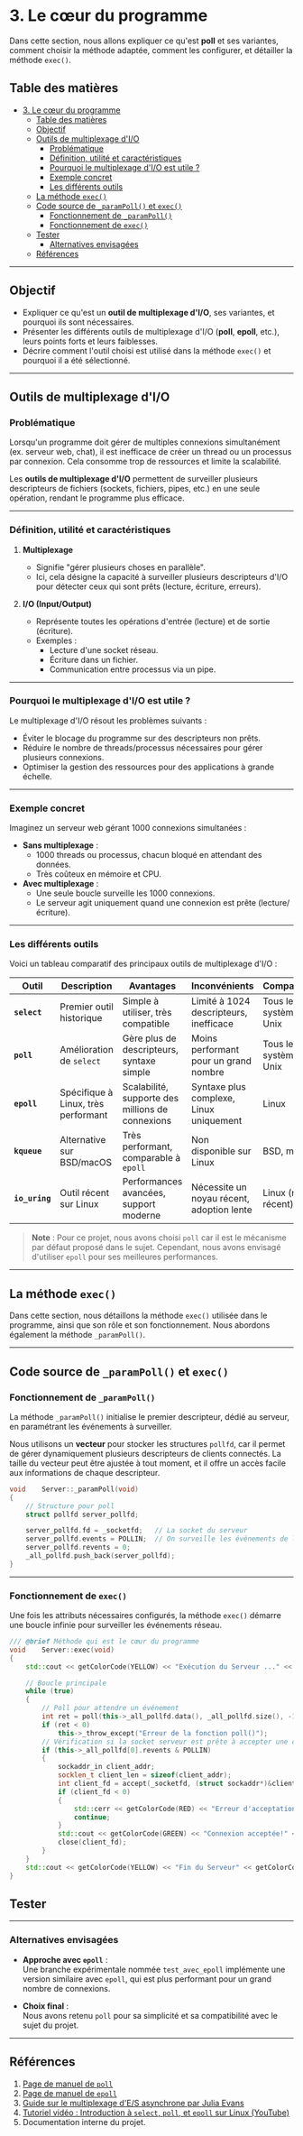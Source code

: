 # 3. Le cœur du programme  

Dans cette section, nous allons expliquer ce qu'est **poll** et ses variantes, comment choisir la méthode adaptée, comment les configurer, et détailler la méthode `exec()`.  

## Table des matières  

- [3. Le cœur du programme](#3-le-cœur-du-programme)
	- [Table des matières](#table-des-matières)
	- [Objectif](#objectif)
	- [Outils de multiplexage d'I/O](#outils-de-multiplexage-dio)
		- [Problématique](#problématique)
		- [Définition, utilité et caractéristiques](#définition-utilité-et-caractéristiques)
		- [Pourquoi le multiplexage d'I/O est utile ?](#pourquoi-le-multiplexage-dio-est-utile-)
		- [Exemple concret](#exemple-concret)
		- [Les différents outils](#les-différents-outils)
	- [La méthode `exec()`](#la-méthode-exec)
	- [Code source de `_paramPoll()` et `exec()`](#code-source-de-_parampoll-et-exec)
		- [Fonctionnement de `_paramPoll()`](#fonctionnement-de-_parampoll)
		- [Fonctionnement de `exec()`](#fonctionnement-de-exec)
	- [Tester](#tester)
		- [Alternatives envisagées](#alternatives-envisagées)
	- [Références](#références)

---

## Objectif  

- Expliquer ce qu'est un **outil de multiplexage d'I/O**, ses variantes, et pourquoi ils sont nécessaires.  
- Présenter les différents outils de multiplexage d'I/O (**poll**, **epoll**, etc.), leurs points forts et leurs faiblesses.  
- Décrire comment l'outil choisi est utilisé dans la méthode `exec()` et pourquoi il a été sélectionné.  

---

## Outils de multiplexage d'I/O  

### Problématique  

Lorsqu'un programme doit gérer de multiples connexions simultanément (ex. serveur web, chat), il est inefficace de créer un thread ou un processus par connexion. Cela consomme trop de ressources et limite la scalabilité.  

Les **outils de multiplexage d'I/O** permettent de surveiller plusieurs descripteurs de fichiers (sockets, fichiers, pipes, etc.) en une seule opération, rendant le programme plus efficace.  

---

### Définition, utilité et caractéristiques  

1. **Multiplexage**  
   - Signifie "gérer plusieurs choses en parallèle".  
   - Ici, cela désigne la capacité à surveiller plusieurs descripteurs d'I/O pour détecter ceux qui sont prêts (lecture, écriture, erreurs).  

2. **I/O (Input/Output)**  
   - Représente toutes les opérations d'entrée (lecture) et de sortie (écriture).  
   - Exemples :  
     - Lecture d'une socket réseau.  
     - Écriture dans un fichier.  
     - Communication entre processus via un pipe.  

---

### Pourquoi le multiplexage d'I/O est utile ?  

Le multiplexage d'I/O résout les problèmes suivants :  
- Éviter le blocage du programme sur des descripteurs non prêts.  
- Réduire le nombre de threads/processus nécessaires pour gérer plusieurs connexions.  
- Optimiser la gestion des ressources pour des applications à grande échelle.  

---

### Exemple concret  

Imaginez un serveur web gérant 1000 connexions simultanées :  
- **Sans multiplexage** :  
  - 1000 threads ou processus, chacun bloqué en attendant des données.  
  - Très coûteux en mémoire et CPU.  
- **Avec multiplexage** :  
  - Une seule boucle surveille les 1000 connexions.  
  - Le serveur agit uniquement quand une connexion est prête (lecture/écriture).  

---

### Les différents outils  

Voici un tableau comparatif des principaux outils de multiplexage d'I/O :  

| Outil       | Description                         | Avantages                                   | Inconvénients                            | Compatibilité           |  
|-------------|-------------------------------------|---------------------------------------------|------------------------------------------|-------------------------|  
| **`select`** | Premier outil historique           | Simple à utiliser, très compatible          | Limité à 1024 descripteurs, inefficace   | Tous les systèmes Unix  |  
| **`poll`**   | Amélioration de `select`           | Gère plus de descripteurs, syntaxe simple   | Moins performant pour un grand nombre    | Tous les systèmes Unix  |  
| **`epoll`**  | Spécifique à Linux, très performant| Scalabilité, supporte des millions de connexions | Syntaxe plus complexe, Linux uniquement | Linux                  |  
| **`kqueue`** | Alternative sur BSD/macOS          | Très performant, comparable à `epoll`      | Non disponible sur Linux                 | BSD, macOS             |  
| **`io_uring`** | Outil récent sur Linux            | Performances avancées, support moderne     | Nécessite un noyau récent, adoption lente| Linux (noyau récent)   |  

> **Note** : Pour ce projet, nous avons choisi `poll` car il est le mécanisme par défaut proposé dans le sujet. Cependant, nous avons envisagé d'utiliser `epoll` pour ses meilleures performances.  

---

## La méthode `exec()`  

Dans cette section, nous détaillons la méthode `exec()` utilisée dans le programme, ainsi que son rôle et son fonctionnement. Nous abordons également la méthode `_paramPoll()`.  

---

## Code source de `_paramPoll()` et `exec()`  

### Fonctionnement de `_paramPoll()`  

La méthode `_paramPoll()` initialise le premier descripteur, dédié au serveur, en paramétrant les événements à surveiller.  

Nous utilisons un **vecteur** pour stocker les structures `pollfd`, car il permet de gérer dynamiquement plusieurs descripteurs de clients connectés. La taille du vecteur peut être ajustée à tout moment, et il offre un accès facile aux informations de chaque descripteur.  

```cpp
void	Server::_paramPoll(void)
{
	// Structure pour poll
	struct pollfd server_pollfd;

	server_pollfd.fd = _socketfd;	// La socket du serveur
	server_pollfd.events = POLLIN;	// On surveille les événements de lecture (connexion entrante)
	server_pollfd.revents = 0;
	_all_pollfd.push_back(server_pollfd);
}
```

---

### Fonctionnement de `exec()`  

Une fois les attributs nécessaires configurés, la méthode `exec()` démarre une boucle infinie pour surveiller les événements réseau.  

```cpp
/// @brief Méthode qui est le cœur du programme
void	Server::exec(void)
{
	std::cout << getColorCode(YELLOW) << "Exécution du Serveur ..." << getColorCode(NOCOLOR) << std::endl;

	// Boucle principale
	while (true)
	{
		// Poll pour attendre un événement
		int ret = poll(this->_all_pollfd.data(), _all_pollfd.size(), -1); // Attente infinie pour des événements
		if (ret < 0)
			this->_throw_except("Erreur de la fonction poll()");
		// Vérification si la socket serveur est prête à accepter une connexion
		if (this->_all_pollfd[0].revents & POLLIN)
		{
			sockaddr_in client_addr;
			socklen_t client_len = sizeof(client_addr);
			int client_fd = accept(_socketfd, (struct sockaddr*)&client_addr, &client_len);
			if (client_fd < 0)
			{
				std::cerr << getColorCode(RED) << "Erreur d'acceptation de la connexion" << getColorCode(NOCOLOR) << std::endl;
				continue;
			}
			std::cout << getColorCode(GREEN) << "Connexion acceptée!" << getColorCode(NOCOLOR) << std::endl;
			close(client_fd);
		}
	}
	std::cout << getColorCode(YELLOW) << "Fin du Serveur" << getColorCode(NOCOLOR) << std::endl;
}
```

## Tester 


---

### Alternatives envisagées  

- **Approche avec `epoll`** :  
  Une branche expérimentale nommée `test_avec_epoll` implémente une version similaire avec `epoll`, qui est plus performant pour un grand nombre de connexions.  

- **Choix final** :  
  Nous avons retenu `poll` pour sa simplicité et sa compatibilité avec le sujet du projet.  

---

## Références  

1. [Page de manuel de `poll`](https://man7.org/linux/man-pages/man2/poll.2.html)  
2. [Page de manuel de `epoll`](https://man7.org/linux/man-pages/man7/epoll.7.html)  
3. [Guide sur le multiplexage d'E/S asynchrone par Julia Evans](https://jvns.ca/blog/2017/06/03/async-io-on-linux--select--poll--and-epoll/)  
4. [Tutoriel vidéo : Introduction à `select`, `poll`, et `epoll` sur Linux (YouTube)](https://www.youtube.com/watch?v=dEHZb9JsmOU)  
5. Documentation interne du projet.  

